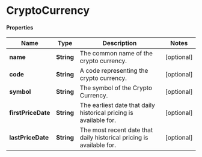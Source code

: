 # CryptoCurrency

#### Properties
Name | Type | Description | Notes
------------ | ------------- | ------------- | -------------
**name** | **String** | The common name of the crypto currency. | [optional] 
**code** | **String** | A code representing the crypto currency. | [optional] 
**symbol** | **String** | The symbol of the Crypto Currency. | [optional] 
**firstPriceDate** | **String** | The earliest date that daily historical pricing is available for. | [optional] 
**lastPriceDate** | **String** | The most recent date that daily historical pricing is available for. | [optional] 




